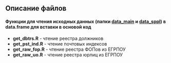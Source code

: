 ﻿## Описание файлов

#### Функции для чтения исходных данных (папки [data_main](https://github.com/woldemarg/tax-debt/tree/master/data_main/) и [data_sppl](https://github.com/woldemarg/tax-debt/tree/master/data_sppl/)) в data.frame для вставки в основой код 
* **get_dbtrs.R** - чтение реестра должников 
* **get_pst_ind.R** - чтение почтовых индексов
* **get_raw_fop.R** - чтение реестра ФОПов из ЕГРПОУ
* **get_raw_uo.R** - чтение реестра юрлиц из ЕГРПОУ
